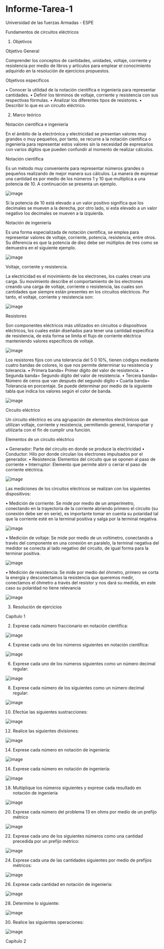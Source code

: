 # Informe-Tarea-1
Universidad de las fuerzas Armadas - ESPE

Fundamentos de circuitos eléctricos

1. Objetivos

Objetivo General

Comprender los conceptos de cantidades, unidades, voltaje, corriente y resistencia por medio de libros y artículos para emplear el conocimiento adquirido en la resolución de ejercicios propuestos.

Objetivos específicos

•	Conocer la utilidad de la notación científica e ingeniería para representar cantidades.
•	Definir los términos de voltaje, corriente y resistencia con sus respectivas fórmulas. 
•	Analizar los diferentes tipos de resistores.
•	Describir lo que es un circuito eléctrico.

2. Marco teórico

Notación científica e ingeniería

En el ámbito de la electrónica y electricidad se presentan valores muy grandes o muy pequeños, por tanto, se recurre a la notación científica o ingeniería para representar estos valores sin la necesidad de expresarlos con varios dígitos que pueden confundir al momento de realizar cálculos.

Notación científica

Es un método muy conveniente para representar números grandes o pequeños realizando de mejor manera sus cálculos. La manera de expresar una cantidad es por medio de los números 1 y 10 que multiplica a una potencia de 10. A continuación se presenta un ejemplo.

![image](https://user-images.githubusercontent.com/105565670/168500491-02e01589-7d2c-4965-8530-47850dc3a351.png)

Si la potencia de 10 está elevado a un valor positivo significa que los decimales se mueven a la derecha, por otro lado, si esta elevado a un valor negativo los decimales se mueven a la izquierda.

Notación de ingeniería

Es una forma especializada de notación científica, se emplea para representar valores de voltaje, corriente, potencia, resistencia, entre otros. Su diferencia es que la potencia de diez debe ser múltiplos de tres como se demuestra en el siguiente ejemplo.

![image](https://user-images.githubusercontent.com/105565670/168500520-4396a547-4020-4fa8-ac48-86e07ec9f922.png)

Voltaje, corriente y resistencia.

La electricidad es el movimiento de los electrones, los cuales crean una carga. Su movimiento describe el comportamiento de los electrones creando una carga de voltaje, corriente o resistencia, las cuales son cantidades que siempre están presentes en los circuitos eléctricos. Por tanto, el voltaje, corriente y resistencia son:

![image](https://user-images.githubusercontent.com/105565670/168500556-0f2416f1-90a5-4ec4-a6b1-37444085420b.png)

Resistores

Son componentes eléctricos más utilizados en circuitos o dispositivos eléctricos, los cuales están diseñados para tener una cantidad específica de resistencia, de esta forma se limita el flujo de corriente eléctrica manteniendo valores específicos de voltaje.

![image](https://user-images.githubusercontent.com/105565670/168500587-fb0da91c-0473-42bc-b272-e86703c036ed.png)

Los resistores fijos con una tolerancia del 5 0 10%, tienen códigos mediante cuatro bandas de colores, lo que nos permite determinar su resistencia y tolerancia.
•	Primera banda= Primer dígito del valor de resistencia.
•	Segunda banda= Segundo dígito del valor de resistencia.
•	Tercera banda= Número de ceros que van después del segundo dígito
•	Cuarta banda= Tolerancia en porcentaje.
Se puede determinar por medio de la siguiente tabla que indica los valores según el color de banda.

![image](https://user-images.githubusercontent.com/105565670/168500600-3a59863c-dd3d-415b-aae1-2dd3f632af47.png)

Circuito eléctrico

Un circuito eléctrico es una agrupación de elementos electrónicos que utilizan voltaje, corriente y resistencia, permitiendo general, transportar y utilizarla con el fin de cumplir una función.

Elementos de un circuito eléctrico

•	Generador: Parte del circuito en donde se produce la electricidad
•	Conductor: Hilo por donde circulan los electrones impulsados por el generador.
•	Resistencia: Elementos del circuito que se oponen al paso de corriente
•	Interruptor: Elemento que permite abrir o cerrar el paso de corriente eléctrica.

![image](https://user-images.githubusercontent.com/105565670/168500664-d583a6d1-fefe-46cc-8b9a-e60376f6f151.png)

Las mediciones de los circuitos eléctricos se realizan con los siguientes dispositivos:

•	Medición de corriente: Se mide por medio de un amperímetro, conectando en la trayectoria de la corriente abriendo primero el circuito (su conexión debe ser en serie), es importante tomar en cuenta su polaridad tal que la corriente esté en la terminal positiva y salga por la terminal negativa. 

![image](https://user-images.githubusercontent.com/105565670/168500682-8fb6c411-7047-4f23-a8ba-c919addcb0a5.png)

•	Medición de voltaje: Se mide por medio de un voltímetro, conectando a través del componente en una conexión en paralelo, la terminal negativa del medidor se conecta al lado negativo del circuito, de igual forma para la terminar positiva.

![image](https://user-images.githubusercontent.com/105565670/168500693-439e83a7-570b-4177-9d52-ed9d3bec85a0.png)

•	Medición de resistencia: Se mide por medio del óhmetro, primero se corta la energía y desconectamos la resistencia que queremos medir, conectamos el óhmetro a través del resistor y nos dará su medida, en este caso su polaridad no tiene relevancia

![image](https://user-images.githubusercontent.com/105565670/168500726-da8e94e3-a190-4dd1-ad66-a62700cf4c1c.png)

3. Resolución de ejercicios 

Capítulo 1

2. Exprese cada número fraccionario en notación científica:

![image](https://user-images.githubusercontent.com/105565670/168500799-3d0cc166-5436-474b-9056-c427b2c54140.png)

4. Exprese cada uno de los números siguientes en notación científica:

![image](https://user-images.githubusercontent.com/105565670/168500808-dc1857f5-55a1-4150-97aa-695128c646da.png)

6. Exprese cada uno de los números siguientes como un número decimal regular:

![image](https://user-images.githubusercontent.com/105565670/168500824-f5b8e0ba-f0fd-4451-821f-566dc9495647.png)

8. Exprese cada número de los siguientes como un número decimal regular:

![image](https://user-images.githubusercontent.com/105565670/168500843-fbd7290a-8abb-46aa-8ded-52b6d56362ff.png)

10. Efectúe las siguientes sustracciones:

![image](https://user-images.githubusercontent.com/105565670/168500863-279da8c2-b227-4e93-9e8f-3015b21d9547.png)

12. Realice las siguientes divisiones:

![image](https://user-images.githubusercontent.com/105565670/168500877-06eb9b62-8ad6-4697-90fd-8d6ddff539f3.png)

14. Exprese cada número en notación de ingeniería:

![image](https://user-images.githubusercontent.com/105565670/168500887-c9343e14-eaed-46d0-9560-b88e2bce8fbe.png)

16. Exprese cada número en notación de ingeniería: 

![image](https://user-images.githubusercontent.com/105565670/168500901-f74a4820-f471-4d37-ab2f-27e4ec6d8103.png)

18. Multiplique los números siguientes y exprese cada resultado en notación de ingeniería

![image](https://user-images.githubusercontent.com/105565670/168500922-e2e0025c-1de4-49b1-8e2b-0882b6672dc6.png)

20. Exprese cada número del problema 13 en ohms por medio de un prefijo métrico

![image](https://user-images.githubusercontent.com/105565670/168500931-c23875ca-2b1f-445e-81ea-38b3f478a457.png)

22. Exprese cada uno de los siguientes números como una cantidad precedida por un prefijo métrico:

![image](https://user-images.githubusercontent.com/105565670/168500946-f0480b36-582c-4d9f-beaa-908d9e7deacb.png)

24. Exprese cada una de las cantidades siguientes por medio de prefijos métricos:

![image](https://user-images.githubusercontent.com/105565670/168500966-dc5722f0-2b50-450f-930d-eadc9f46c77e.png)

26. Exprese cada cantidad en notación de ingeniería:

![image](https://user-images.githubusercontent.com/105565670/168500984-addc057c-1b51-4913-9f9c-8e134eac7159.png)

28. Determine lo siguiente:

![image](https://user-images.githubusercontent.com/105565670/168501015-d04ffa32-73ff-4a1b-9810-4eeeade351e3.png)

30. Realice las siguientes operaciones:

![image](https://user-images.githubusercontent.com/105565670/168501038-af994f0f-b1f5-49ba-ab57-e5e1ca446da5.png)

Capítulo 2




